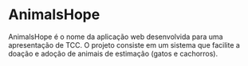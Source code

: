 # AnimalsHope
AnimalsHope é o nome da aplicação web desenvolvida para uma apresentação de TCC. O projeto consiste em um sistema que facilite a doação e adoção de animais de estimação (gatos e cachorros). 

